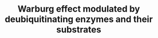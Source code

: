 ---
annotations:
- id: PW:0000640
  parent: classic metabolic pathway
  type: Pathway Ontology
  value: glycolysis pathway
- id: DOID:162
  parent: disease of cellular proliferation
  type: Disease Ontology
  value: cancer
authors:
- Andra
- Eweitz
- Egonw
- Marlen m
communities:
- CPTAC
description: 'Even in the presence of oxygen, cancer cells convert glucose to lactate
  as their main source for energy production, instead of using the citric acid cycle
  and oxidative phosphorylation. This process is called the Warburg effect. This pathway
  shows the effects deubiquitinating enzymes (DUBs) and their substrates have. DUBs
  free proteins of their ubiquitin chain, so that the proteins can resume their function
  in the cells rather than be degraded by the ubiquitin-proteasome system (UPS).  The
  deubiquitination of VHL via OTUD6B (part of a DUB subfamily) represses HIF-1α, whereas
  the direct deubiquitination of HIF-1a via DUBs leads to the increased expression
  of GLUT1 and VEGF. The transcription factor c-Myc helps regulate gene expression
  involved in the glucose metabolism (e.g., GLUT1, HK2, LDHA) and is stabilised by
  ubiquitin-specific proteases.  The PI3K/Akt pathway is also upregulated by deubiquitination
  of VEGF and Akt. This entails cell growth and apoptosis regulation, as well as promoted
  glucose transport to cancer cells and activating mTor, which improves glycolysis.
  It is shown in this pathway, how deubiquitinating enzymes play an important role
  in stabilizing different proteins, acting as oncoproteins and tumor suppressors
  equally. This pathway is based on figure 3 featured in “Regulation of Cancer Metabolism
  by Deubiquitinating Enzymes: The Warburg Effect” by So-Hee Kim and Kwang-Hyun Baek.'
last-edited: 2023-07-13
organisms:
- Homo sapiens
redirect_from:
- /index.php/Pathway:WP5216
- /instance/WP5216
- /instance/WP5216_r126981
revision: r126981
schema-jsonld:
- '@context': https://schema.org/
  '@id': https://wikipathways.github.io/pathways/WP5216.html
  '@type': Dataset
  creator:
    '@type': Organization
    name: WikiPathways
  description: 'Even in the presence of oxygen, cancer cells convert glucose to lactate
    as their main source for energy production, instead of using the citric acid cycle
    and oxidative phosphorylation. This process is called the Warburg effect. This
    pathway shows the effects deubiquitinating enzymes (DUBs) and their substrates
    have. DUBs free proteins of their ubiquitin chain, so that the proteins can resume
    their function in the cells rather than be degraded by the ubiquitin-proteasome
    system (UPS).  The deubiquitination of VHL via OTUD6B (part of a DUB subfamily)
    represses HIF-1α, whereas the direct deubiquitination of HIF-1a via DUBs leads
    to the increased expression of GLUT1 and VEGF. The transcription factor c-Myc
    helps regulate gene expression involved in the glucose metabolism (e.g., GLUT1,
    HK2, LDHA) and is stabilised by ubiquitin-specific proteases.  The PI3K/Akt pathway
    is also upregulated by deubiquitination of VEGF and Akt. This entails cell growth
    and apoptosis regulation, as well as promoted glucose transport to cancer cells
    and activating mTor, which improves glycolysis. It is shown in this pathway, how
    deubiquitinating enzymes play an important role in stabilizing different proteins,
    acting as oncoproteins and tumor suppressors equally. This pathway is based on
    figure 3 featured in “Regulation of Cancer Metabolism by Deubiquitinating Enzymes:
    The Warburg Effect” by So-Hee Kim and Kwang-Hyun Baek.'
  keywords:
  - 1,3-BPG
  - 2PG
  - 3PG
  - AKT1
  - F1,6BP
  - F6P
  - FBP1
  - FOXO1
  - G6P
  - G6PC
  - GA3P
  - GLUT1
  - Glucose
  - HIF-1α
  - HK2
  - LDHA
  - Lactate
  - MTOR
  - OTUB2
  - OTUD6B
  - OTUD7B
  - PEP
  - PGAM1
  - PGK1
  - PI3K
  - Pyruvate
  - SIRT7
  - U2AF2
  - USP19
  - USP28
  - USP37
  - USP44
  - USP7
  - VEGF
  - VEGFR2
  - VHL
  - c-Myc
  license: CC0
  name: Warburg effect modulated by deubiquitinating enzymes and their substrates
seo: CreativeWork
title: Warburg effect modulated by deubiquitinating enzymes and their substrates
wpid: WP5216
---